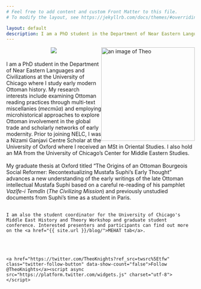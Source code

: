 ```yaml
---
# Feel free to add content and custom Front Matter to this file.
# To modify the layout, see https://jekyllrb.com/docs/themes/#overriding-theme-defaults

layout: default
description: I am a PhD student in the Department of Near Eastern Languages and Civilizations at the University of Chicago where I study early modern Ottoman history.
---
```


<div style="float: right" class="desktoponly" id="container">
	<!--<img src={{ site.url }}/images/theoheadshot.jpg width="250" />-->
<img alt="an image of Theo" src="{{ site.url }}/images/theoheadshot.jpg" 
        width="250" id="imgClickAndChange"   />
</div>
<div style="text-align: center" class="mobileonly" id="container">
	<img src="{{ site.url }}/images/theoheadshot.jpg"  style="max-width:100%;height:auto" />

</div>

<div class="parent-selector" style="padding-top: 20px">  
  <div id="container"> 
	I am a PhD student in the Department of Near Eastern Languages and Civilizations at the University of Chicago where I study early modern Ottoman history. My research interests include examining Ottoman reading practices through multi-text miscellanies (<i>mecmûa</i>) and employing microhistorical approaches to explore Ottoman involvement in the global trade and scholarly networks of early modernity. Prior to joining NELC, I was a Nizami Ganjavi Centre Scholar at the University of Oxford where I received an MSt in Oriental Studies. I also hold an MA from the University of Chicago’s Center for Middle Eastern Studies. 
  <br><br>
	My graduate thesis at Oxford titled “The Origins of an Ottoman Bourgeois Social Reformer: Recontextualizing Mustafa Suphi’s Early Thought” advances a new understanding of the early writings of the late Ottoman intellectual Mustafa Suphi based on a careful re-reading of his pamphlet <i>Vazîfe-i Temdîn</i> (<i>The Civilizing Mission</i>) and previously unstudied documents from Suphi’s time as a student in Paris. 
  <br><br>
	
	I am also the student coordinator for the University of Chicago's Middle East History and Theory Workshop and graduate student conference. Interested presenters and participants can find out more on the <a href="{{ site.url }}/blog/">MEHAT tab</a>.

  <br><br>
	
	<a href="https://twitter.com/TheoKnights?ref_src=twsrc%5Etfw" class="twitter-follow-button" data-show-count="false">Follow @TheoKnights</a><script async src="https://platform.twitter.com/widgets.js" charset="utf-8"></script>
  </div>
</div>

<script language="javascript">

        var images = ["{{ site.url }}/images/theoheadshot.jpg"]

var imgState = 0;

var imgTag = document.getElementById("imgClickAndChange");

imgTag.addEventListener("click", function (event) {
  imgState = (++imgState % 1);
	event.target.src = images[imgState];
});
</script>
